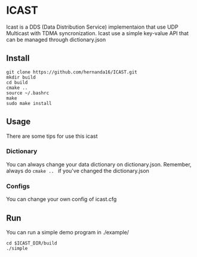 # ICAST

Icast is a DDS (Data Distribution Service) implementaion that use UDP Multicast with TDMA syncronization.
Icast use a simple key-value API that can be managed through dictionary.json

## Install

```
git clone https://github.com/hernanda16/ICAST.git
mkdir build
cd build
cmake ..
source ~/.bashrc
make
sudo make install
```

## Usage

There are some tips for use this icast

### Dictionary

You can always change your data dictionary on dictionary.json. Remember, always do `cmake .. ` if you've changed the dictionary.json

### Configs

You can change your own config of icast.cfg

## Run

You can run a simple demo program in ./example/

```
cd $ICAST_DIR/build
./simple
```
